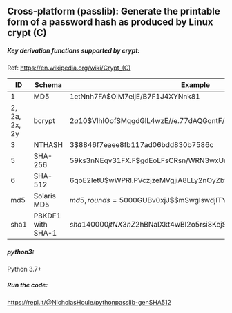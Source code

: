 ## Cross-platform (passlib): Generate the printable form of a password hash as produced by Linux crypt (C)

##### Key derivation functions supported by crypt:

Ref: https://en.wikipedia.org/wiki/Crypt_(C)

| ID             | Schema            | Example                             |
|----------------|-------------------|-------------------------------------|
|  1             | MD5               | $1$etNnh7FA$OlM7eljE/B7F1J4XYNnk81  |
|  2, 2a, 2x, 2y | bcrypt            | $2a$10$VIhIOofSMqgdGlL4wzE//e.77dAQGqntF/1dT7bqCrVtquInWy2qi |
|  3             | NTHASH            | $3$$8846f7eaee8fb117ad06bdd830b7586c |
|  5             | SHA-256           | $5$9ks3nNEqv31FX.F$gdEoLFsCRsn/WRN3wxUnzfeZLoooVlzeF4WjLomTRFD |
|  6             | SHA-512           | $6$qoE2letU$wWPRl.PVczjzeMVgjiA8LLy2nOyZbf7Amj3qLIL978o18gb... |
| md5            | Solaris MD5       | $md5,rounds=5000$GUBv0xjJ$$mSwgIswdjlTY0YxV7HBVm0 |
| sha1           | PBKDF1 with SHA-1 | $sha1$40000$jtNX3nZ2$hBNaIXkt4wBI2o5rsi8KejSjNqIq |

##### python3:

Python 3.7+

##### Run the code:
https://repl.it/@NicholasHoule/pythonpasslib-genSHA512
